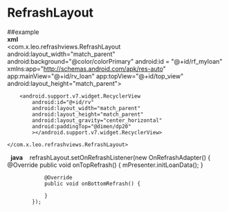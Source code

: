 # RefrashLayout
##example  
   **xml**  
       <com.x.leo.refrashviews.RefrashLayout
        android:layout_width="match_parent"
        android:background="@color/colorPrimary"
        android:id = "@+id/rf_myloan"
        xmlns:app="http://schemas.android.com/apk/res-auto"
        app:mainView="@+id/rv_loan"
        app:topView="@+id/top_view"
        android:layout_height="match_parent">  
        <TextView
            android:layout_width="match_parent"
            android:id = "@+id/top_view"
            style="@style/text_14dp_white"
            android:text="@string/textview_refrash"
            android:gravity="center"
            android:layout_height="@dimen/dp120" />

        <android.support.v7.widget.RecyclerView
            android:id="@+id/rv"
            android:layout_width="match_parent"
            android:layout_height="match_parent"
            android:layout_gravity="center_horizontal"
            android:paddingTop="@dimen/dp20"
            ></android.support.v7.widget.RecyclerView>

    </com.x.leo.refrashviews.RefrashLayout>
   **java**
    refrashLayout.setOnRefrashListener(new OnRefrashAdapter() {
                @Override
                public void onTopRefrash() {
                    mPresenter.initLoanData();
                }

                @Override
                public void onBottomRefrash() {

                }
            });
